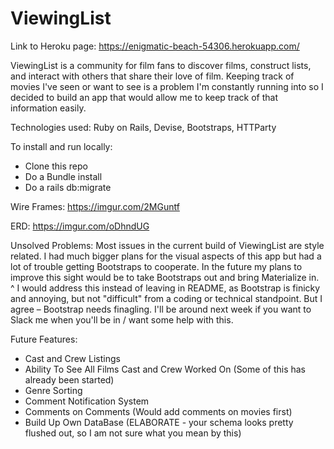 # ViewingList

Link to Heroku page: https://enigmatic-beach-54306.herokuapp.com/

ViewingList is a community for film fans to discover films, construct lists, and interact with others that share their love of film. Keeping track of movies I've seen or want to see is a problem I'm constantly running into so I decided to build an app that would allow me to keep track of that information easily.

Technologies used: Ruby on Rails, Devise, Bootstraps, HTTParty

To install and run locally:
 * Clone this repo
 * Do a Bundle install
 * Do a rails db:migrate

 Wire Frames:  https://imgur.com/2MGuntf

 ERD: https://imgur.com/oDhndUG

 Unsolved Problems:   Most issues in the current build of ViewingList are style related. I had much bigger plans for the visual aspects of this app but had a lot of trouble getting Bootstraps to cooperate. In the future my plans to improve this sight would be to take Bootstraps out and bring Materialize in.  
 ^ I would address this instead of leaving in README, as Bootstrap is finicky and annoying, but not "difficult" from a coding or technical standpoint. But I agree – Bootstrap needs finagling. I'll be around next week if you want to Slack me when you'll be in / want some help with this.

 Future Features:
 * Cast and Crew Listings
 * Ability To See All Films Cast and Crew Worked On (Some of this has already been started)
 * Genre Sorting
 * Comment Notification System
 * Comments on Comments (Would add comments on movies first)
 * Build Up Own DataBase (ELABORATE - your schema looks pretty flushed out, so I am not sure what you mean by this)
